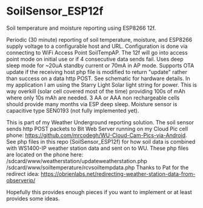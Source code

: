 # SoilSensor_ESP12f
Soil temperature and moisture reporting using ESP8266 12f.

Periodic (30 minute) reporting of soil temperature, moisture, and ESP8266 supply
voltage to a configurable host and URL. Configuration is done via connecting to
WiFi Access Point SoilTempAP.  The 12f will go into access point mode on initial use
or if 4 consecutive data sends fail. Uses deep sleep mode for ~20uA
standby current or 70mA in AP mode.  Supports OTA update if the receiving host php file
is modified to return "update" rather than success on a data http POST.
See schematic for hardware details. In my application I am using the
Starry Light Solar light string for power.  This is way overkill (solar cell covered most of the time) 
providing 100s of mAh where only 10s mAh are needed.  3 AA or AAA
non rechargeable cells should provide many months via ESP deep sleep. Moisture
sensor is capacitive type SEN0193 (not fully implemented yet).

This is part of my Weather Underground reporting solution.  The soil
sensor sends http POST packets to Bit Web Server running on my
Cloud Pic cell phone:
https://github.com/mrcodegh/WU-Cloud-Cam-Pics-via-Android.
See php files in this repo (SoilSensor_ESP12f) for how soil data is combined with
WS1400-IP weather station data and sent on to WU. These php files are located on the phone here:
/sdcard/www/weatherstation/updateweatherstation.php
/sdcard/www/soiltemperature/rcvsoiltempdata.php
Thanks to Pat for the redirect idea: https://obrienlabs.net/redirecting-weather-station-data-from-observerip/

Hopefully this provides enough pieces if you want to implement or at least provides some ideas.

